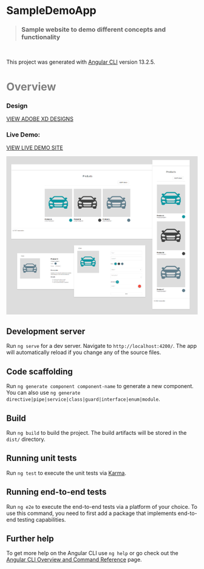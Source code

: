 # SampleDemoApp

> ### Sample website to demo different concepts and functionality

<br>

This project was generated with [Angular CLI](https://github.com/angular/angular-cli) version 13.2.5.

# <span style="color: gray">Overview</span>

### **Design**

<a href="https://xd.adobe.com/view/13fab039-c1c2-4297-bd21-5488a9ebd219-46a9/grid">VIEW ADOBE XD DESIGNS</a>

### **Live Demo**:

<a href="https://ianacodev.github.io/sample-demo-app" target="_blank">VIEW LIVE DEMO SITE</a>

<img src="./src/assets/website-images/website-promo.png">

## Development server

Run `ng serve` for a dev server. Navigate to `http://localhost:4200/`. The app will automatically reload if you change any of the source files.

## Code scaffolding

Run `ng generate component component-name` to generate a new component. You can also use `ng generate directive|pipe|service|class|guard|interface|enum|module`.

## Build

Run `ng build` to build the project. The build artifacts will be stored in the `dist/` directory.

## Running unit tests

Run `ng test` to execute the unit tests via [Karma](https://karma-runner.github.io).

## Running end-to-end tests

Run `ng e2e` to execute the end-to-end tests via a platform of your choice. To use this command, you need to first add a package that implements end-to-end testing capabilities.

## Further help

To get more help on the Angular CLI use `ng help` or go check out the [Angular CLI Overview and Command Reference](https://angular.io/cli) page.
